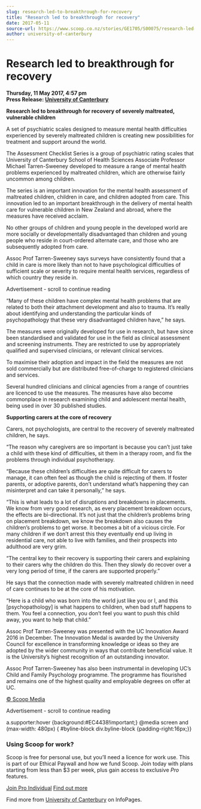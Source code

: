 ```yaml
---
slug: research-led-to-breakthrough-for-recovery
title: "Research led to breakthrough for recovery"
date: 2017-05-11
source-url: https://www.scoop.co.nz/stories/GE1705/S00075/research-led-to-breakthrough-for-recovery.htm
author: university-of-canterbury
---
```

Research led to breakthrough for recovery
=========================================

**Thursday, 11 May 2017, 4:57 pm**  
**Press Release: [University of Canterbury](https://info.scoop.co.nz/University_of_Canterbury)**

**Research led to breakthrough for recovery of severely maltreated, vulnerable children**

A set of psychiatric scales designed to measure mental health difficulties experienced by severely maltreated children is creating new possibilities for treatment and support around the world.

The Assessment Checklist Series is a group of psychiatric rating scales that University of Canterbury School of Health Sciences Associate Professor Michael Tarren-Sweeney developed to measure a range of mental health problems experienced by maltreated children, which are otherwise fairly uncommon among children.

The series is an important innovation for the mental health assessment of maltreated children, children in care, and children adopted from care. This innovation led to an important breakthrough in the delivery of mental health care for vulnerable children in New Zealand and abroad, where the measures have received acclaim.

No other groups of children and young people in the developed world are more socially or developmentally disadvantaged than children and young people who reside in court-ordered alternate care, and those who are subsequently adopted from care.

Assoc Prof Tarren-Sweeney says surveys have consistently found that a child in care is more likely than not to have psychological difficulties of sufficient scale or severity to require mental health services, regardless of which country they reside in.

Advertisement - scroll to continue reading





“Many of these children have complex mental health problems that are related to both their attachment development and also to trauma. It’s really about identifying and understanding the particular kinds of psychopathology that these very disadvantaged children have,” he says.

The measures were originally developed for use in research, but have since been standardised and validated for use in the field as clinical assessment and screening instruments. They are restricted to use by appropriately qualified and supervised clinicians, or relevant clinical services.

To maximise their adoption and impact in the field the measures are not sold commercially but are distributed free-of-charge to registered clinicians and services.

Several hundred clinicians and clinical agencies from a range of countries are licenced to use the measures. The measures have also become commonplace in research examining child and adolescent mental health, being used in over 30 published studies.

**Supporting carers at the core of recovery**

Carers, not psychologists, are central to the recovery of severely maltreated children, he says.

“The reason why caregivers are so important is because you can’t just take a child with these kind of difficulties, sit them in a therapy room, and fix the problems through individual psychotherapy.

“Because these children’s difficulties are quite difficult for carers to manage, it can often feel as though the child is rejecting of them. If foster parents, or adoptive parents, don’t understand what’s happening they can misinterpret and can take it personally,” he says.

“This is what leads to a lot of disruptions and breakdowns in placements. We know from very good research, as every placement breakdown occurs, the effects are bi-directional. It’s not just that the children’s problems bring on placement breakdown, we know the breakdown also causes the children’s problems to get worse. It becomes a bit of a vicious circle. For many children if we don’t arrest this they eventually end up living in residential care, not able to live with families, and their prospects into adulthood are very grim.

“The central key to their recovery is supporting their carers and explaining to their carers why the children do this. Then they slowly do recover over a very long period of time, if the carers are supported properly.”

He says that the connection made with severely maltreated children in need of care continues to be at the core of his motivation.

“Here is a child who was born into the world just like you or I, and this \[psychopathology\] is what happens to children, when bad stuff happens to them. You feel a connection, you don’t feel you want to push this child away, you want to help that child.”

Assoc Prof Tarren-Sweeney was presented with the UC Innovation Award 2016 in December. The Innovation Medal is awarded by the University Council for excellence in transforming knowledge or ideas so they are adopted by the wider community in ways that contribute beneficial value. It is the University’s highest recognition of an outstanding innovator.

Assoc Prof Tarren-Sweeney has also been instrumental in developing UC’s Child and Family Psychology programme. The programme has flourished and remains one of the highest quality and employable degrees on offer at UC.

  

[© Scoop Media](http://www.scoop.co.nz/about/terms.html)  

Advertisement - scroll to continue reading



a.supporter:hover {background:#EC4438!important;} @media screen and (max-width: 480px) { #byline-block div.byline-block {padding-right:16px;}}

### Using Scoop for work?

Scoop is free for personal use, but you’ll need a licence for work use. This is part of our Ethical Paywall and how we fund Scoop. Join today with plans starting from less than $3 per week, plus gain access to exclusive _Pro_ features.  
  
[Join Pro Individual](https://pro.scoop.co.nz/Individual/?from=ProIn24) [Find out more](https://pro.scoop.co.nz/using-scoop-for-work/?from=ProIn24)

Find more from [University of Canterbury](https://info.scoop.co.nz/University_of_Canterbury) on InfoPages.